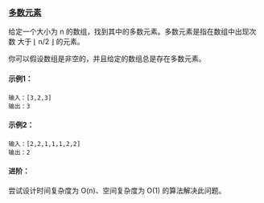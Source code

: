 ### [多数元素](https://leetcode-cn.com/problems/majority-element/)

给定一个大小为 n 的数组，找到其中的多数元素。多数元素是指在数组中出现次数 大于 ⌊ n/2 ⌋ 的元素。

你可以假设数组是非空的，并且给定的数组总是存在多数元素。

#### 示例1：
```
输入：[3,2,3]
输出：3
```

#### 示例2：
```
输入：[2,2,1,1,1,2,2]
输出：2
```

#### 进阶：
尝试设计时间复杂度为 O(n)、空间复杂度为 O(1) 的算法解决此问题。
